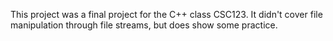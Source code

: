 This project was a final project for the C++ class CSC123. It didn't cover file manipulation through file streams, but does show some practice.
